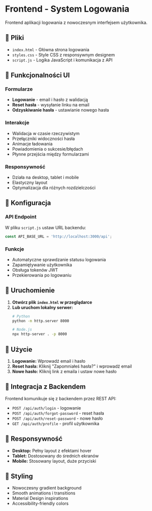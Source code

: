 # Frontend - System Logowania

Frontend aplikacji logowania z nowoczesnym interfejsem użytkownika.

## 📁 Pliki

- `index.html` - Główna strona logowania
- `styles.css` - Style CSS z responsywnym designem
- `script.js` - Logika JavaScript i komunikacja z API

## 🎨 Funkcjonalności UI

### Formularze
- **Logowanie** - email i hasło z walidacją
- **Reset hasła** - wysyłanie linku na email
- **Odzyskiwanie hasła** - ustawianie nowego hasła

### Interakcje
- Walidacja w czasie rzeczywistym
- Przełączniki widoczności hasła
- Animacje ładowania
- Powiadomienia o sukcesie/błędach
- Płynne przejścia między formularzami

### Responsywność
- Działa na desktop, tablet i mobile
- Elastyczny layout
- Optymalizacja dla różnych rozdzielczości

## 🔧 Konfiguracja

### API Endpoint
W pliku `script.js` ustaw URL backendu:
```javascript
const API_BASE_URL = 'http://localhost:3000/api';
```

### Funkcje
- Automatyczne sprawdzanie statusu logowania
- Zapamiętywanie użytkownika
- Obsługa tokenów JWT
- Przekierowania po logowaniu

## 🚀 Uruchomienie

1. **Otwórz plik `index.html` w przeglądarce**
2. **Lub uruchom lokalny serwer:**
   ```bash
   # Python
   python -m http.server 8000
   
   # Node.js
   npx http-server . -p 8000
   ```

## 🎯 Użycie

1. **Logowanie:** Wprowadź email i hasło
2. **Reset hasła:** Kliknij "Zapomniałeś hasła?" i wprowadź email
3. **Nowe hasło:** Kliknij link z emaila i ustaw nowe hasło

## 🔄 Integracja z Backendem

Frontend komunikuje się z backendem przez REST API:
- `POST /api/auth/login` - logowanie
- `POST /api/auth/forgot-password` - reset hasła
- `POST /api/auth/reset-password` - nowe hasło
- `GET /api/auth/profile` - profil użytkownika

## 📱 Responsywność

- **Desktop:** Pełny layout z efektami hover
- **Tablet:** Dostosowany do średnich ekranów
- **Mobile:** Stosowany layout, duże przyciski

## 🎨 Styling

- Nowoczesny gradient background
- Smooth animations i transitions
- Material Design inspirations
- Accessibility-friendly colors
